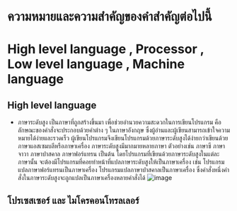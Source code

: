 # ความหมายและความสำคัญของคำสำคัญต่อไปนี้
# High level language , Processor , Low level language , Machine language
## High level language
- ภาษาระดับสูง เป็นภาษาที่ถูกสร้างขึ้นมา เพื่อช่วยอำนวยความสะดวกในการเขียนโปรแกรม คือลักษณะของคำสั่งจะประกอบด้วยคำต่าง ๆ ในภาษาอังกฤษ ซึ่งผู้อ่านและผู้เขียนสามารถเข้าใจความหมายได้ง่ายและรวดเร็ว ผู้เขียนโปรแกรมจึงเขียนโปรแกรมด้วยภาษาระดับสูงได้ง่ายกว่าเขียนด้วยภาษาแอสเซมบลีหรือภาษาเครื่อง ภาษาระดับสูงมีมากมายหลายภาษา ตัวอย่างเช่น ภาษาซี ภาษาจาวา ภาษาปาสคาล ภาษาฟอร์แทรน เป็นต้น โดยโปรแกรมที่เขียนด้วยภาษาระดับสูงในแต่ละภาษานั้น จะต้องมีโปรแกรมที่คอยทำหน้าที่แปลภาษาระดับสูงให้เป็นภาษาเครื่อง เช่น โปรแกรมแปลภาษาฟอร์แทรนเป็นภาษาเครื่อง โปรแกรมแปลภาษาปาสคาลเป็นภาษาเครื่อง ซึ่งคำสั่งหนึ่งคำสั่งในภาษาระดับสูงจะถูกแปลเป็นภาษาเครื่องหลายคำสั่งได้ 
![image](https://user-images.githubusercontent.com/98943400/161010380-fde5e6a1-e983-42f0-83ad-7959cebaeaed.png)

## โปรเซสเซอร์ และ ไมโครคอนโทรลเลอร์

